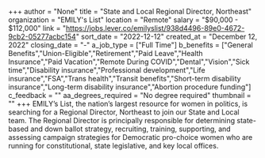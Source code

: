 +++
author = "None"
title = "State and Local Regional Director, Northeast"
organization = "EMILY's List"
location = "Remote"
salary = "$90,000 - $112,000"
link = "https://jobs.lever.co/emilyslist/938d4496-89e0-4672-9cb2-05277acbc154"
sort_date = "2022-12-12"
created_at = "December 12, 2022"
closing_date = "-"
a_job_type = ["Full Time"]
b_benefits = ["General Benefits","Union-Eligible","Retirement","Paid Leave","Health Insurance","Paid Vacation","Remote During COVID","Dental","Vision","Sick time","Disability insurance","Professional development","Life insurance","FSA","Trans health","Transit benefits","Short-term disability insurance","Long-term disability insurance","Abortion procedure funding"]
c_feedback = ""
aa_degrees_required = "No degree required"
thumbnail = ""
+++
EMILY’s List, the nation’s largest resource for women in politics, is searching for a Regional Director, Northeast to join our State and Local team.  The Regional Director is principally responsible for determining state-based and down ballot strategy, recruiting, training, supporting, and assessing campaign strategies for Democratic pro-choice women who are running for constitutional, state legislative, and key local offices. 